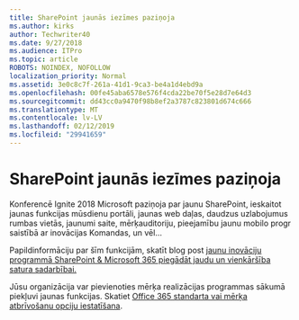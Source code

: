```yaml
---
title: SharePoint jaunās iezīmes paziņoja
ms.author: kirks
author: Techwriter40
ms.date: 9/27/2018
ms.audience: ITPro
ms.topic: article
ROBOTS: NOINDEX, NOFOLLOW
localization_priority: Normal
ms.assetid: 3e0c8c7f-261a-41d1-9ca3-be4a1d4ebd9a
ms.openlocfilehash: 00fe45aba6578e576f4cda22be70f5e28d7e64d3
ms.sourcegitcommit: dd43cc0a9470f98b8ef2a3787c823801d674c666
ms.translationtype: MT
ms.contentlocale: lv-LV
ms.lasthandoff: 02/12/2019
ms.locfileid: "29941659"
---
```

# <a name="sharepoint-new-features-announced"></a>SharePoint jaunās iezīmes paziņoja

Konferencē Ignite 2018 Microsoft paziņoja par jaunu SharePoint, ieskaitot jaunas funkcijas mūsdienu portāli, jaunas web daļas, daudzus uzlabojumus rumbas vietās, jaunumi saite, mērķauditoriju, pieejamību jaunu mobilo progr saistībā ar inovācijas Komandas, un vēl...
  
Papildinformāciju par šīm funkcijām, skatīt blog post [jaunu inovāciju programmā SharePoint &amp; Microsoft 365 piegādāt jaudu un vienkāršība satura sadarbībai.](https://go.microsoft.com/fwlink/?linkid=2026502)
  
Jūsu organizācija var pievienoties mērķa realizācijas programmas sākumā piekļuvi jaunas funkcijas. Skatiet [Office 365 standarta vai mērķa atbrīvošanu opciju iestatīšana](https://docs.microsoft.com/office365/admin/manage/release-options-in-office-365).
